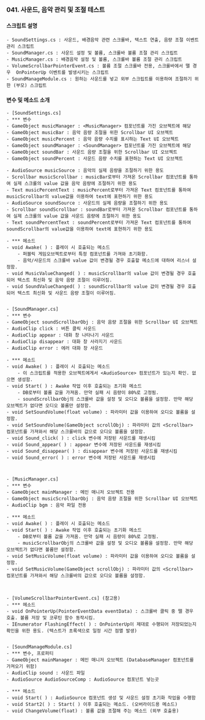 ### 041. 사운드, 음악 관리 및 조절 테스트


#### 스크립트 설명 
	- SoundSettings.cs : 사운드, 배경음악 관련 스크롤바, 텍스트 연출, 음량 조절 이벤트 관리 스크립트
	- SoundManager.cs : 사운드 설정 및 볼륨, 스크롤바 볼륨 조절 관리 스크립트
	- MusicManager.cs : 배경음악 설정 및 볼륨, 스크롤바 볼륨 조절 관리 스크립트
	- VolumeScrollbarPointerEvent.cs : 볼륨 조절 스크롤바 전용, 스크롤바에서 뗄 경우  OnPointerUp 이벤트를 발생시키는 스크립트
	- SoundManageModule.cs : 원하는 사운드를 넣고 외부 스크립트를 이용하여 조절하기 위한 (부모) 스크립트

#### 변수 및 메소드 소개
	- [SoundSettings.cs]
	- *** 변수
	- GameObject musicManager : <MusicManager> 컴포넌트를 가진 오브젝트에 해당
	- GameObject musicBar : 음악 음량 조절을 위한 Scrollbar UI 오브젝트
	- GameObject musicPercent : 음악 음량 수치를 표시하는 Text UI 오브젝트
	- GameObject soundManager : <SoundManager> 컴포넌트를 가진 오브젝트에 해당
	- GameObject soundBar : 사운드 음량 조절을 위한 Scrollbar UI 오브젝트
	- GameObject soundPercent : 사운드 음량 수치를 표현하는 Text UI 오브젝트
	
	- AudioSource musicSource : 음악의 실제 음량을 조절하기 위한 용도
	- Scrollbar musicScrollbar : musicBar로부터 가져온 Scrollbar 컴포넌트를 통하여 실제 스크롤의 value 값을 음악 음량에 조절하기 위한 용도
	- Text musicPercentText : musicPercent로부터 가져온 Text 컴포넌트를 통하여 musicScrollbar의 value값을 이용하여 text에 표현하기 위한 용도
	- AudioSource soundSource : 사운드의 실제 음량을 조절하기 위한 용도
	- Scrollbar soundScrollbar : soundBar로부터 가져온 Scrollbar 컴포넌트를 통하여 실제 스크롤의 value 값을 사운드 음량에 조절하기 위한 용도
	- Text soundPercentText : soundPercent로부터 가져온 Text 컴포넌트를 통하여 soundScrollbar의 value값을 이용하여 text에 표현하기 위한 용도

	- *** 메소드
	- void Awake( ) : 플레이 시 호출되는 메소드
		- 퍼블릭 게임오브젝트로부터 특정 컴포넌트를 가져와 초기화함.
		- 음악/사운드의 스크롤바 value 값이 변경될 경우 호출할 메소드에 대하여 리스너 설정함.
	- void MusicValueChanged( ) : musicScrollbar의 value 값이 변경될 경우 호출되어 텍스트 최신화 및 음악 음량 조절이 이루어짐.
	- void SoundValueChanged( ) : soundScrollbar의 value 값이 변경될 경우 호출되어 텍스트 최신화 및 사운드 음량 조절이 이루어짐.


	- [SoundManager.cs]
	- *** 변수
	- GameObject soundScrollbarObj : 음악 음량 조절을 위한 Scrollbar UI 오브젝트
	- AudioClip click : 버튼 클릭 사운드
	- AudioClip appear : 대화 창 나타나기 사운드
	- AudioClip disappear : 대화 창 사라지기 사운드
	- AudioClip error : 에러 대화 창 사운드

	- *** 메소드
	- void Awake( ) : 플레이 시 호출되는 메소드
		- 이 스크립트를 적용한 오브젝트에게서 <AudioSource> 컴포넌트가 있는지 확인. 없으면 생성함.
	- void Start( ) : Awake 작업 이후 호출되는 초기화 메소드
		- DB로부터 볼륨 값을 가져옴. 만약 실패 시 음량이 80%로 고정됨.
		- soundScrollbarObj의 스크롤바 값을 설정 및 오디오 볼륨을 설정함. 만약 해당 오브젝트가 없다면 오디오 볼륨만 설정함.
	- void SetSoundVolume(float volume) : 파라미터 값을 이용하여 오디오 볼륨을 설정함.
	- void SetSoundVolume(GameObject scrollObj) : 파라미터 값의 <Scrollbar> 컴포넌트를 가져와서 해당 스크롤바의 값으로 오디오 볼륨을 설정함.
	- void Sound_click( ) : click 변수에 저장된 사운드를 재생시킴
	- void Sound_appear( ) : appear 변수에 저장된 사운드를 재생시킴
	- void Sound_disappear( ) : disappear 변수에 저장된 사운드를 재생시킴
	- void Sound_error( ) : error 변수에 저장된 사운드를 재생시킴



	- [MusicManager.cs]
	- *** 변수
	- GameObject mainManager : 메인 매니저 오브젝트 전용
	- GameObject musicScrollbarObj : 음악 음량 조절을 위한 Scrollbar UI 오브젝트
	- AudioClip bgm : 음악 파일 전용
	
	- *** 메소드
	- void Awake( ) : 플레이 시 호출되는 메소드
	- void Start( ) : Awake 작업 이후 호출되는 초기화 메소드
		- DB로부터 볼륨 값을 가져옴. 만약 실패 시 음량이 80%로 고정됨.
		- musicScrollbarObj의 스크롤바 값을 설정 및 오디오 볼륨을 설정함. 만약 해당 오브젝트가 없다면 볼륨만 설정함.
	- void SetMusicVolume(float volume) : 파라미터 값을 이용하여 오디오 볼륨을 설정함.
	- void SetMusicVolume(GameObject scrollObj) : 파라미터 값의 <Scrollbar> 컴포넌트를 가져와서 해당 스크롤바의 값으로 오디오 볼륨을 설정함.



	- [VolumeScrollbarPointerEvent.cs] (참고용)
	- *** 메소드
	- void OnPointerUp(PointerEventData eventData) : 스크롤바 클릭 중 뗄 경우 호출. 볼륨 저장 및 코루틴 함수 동작시킴.
	- IEnumerator FlashingEffect( ) : OnPointerUp이 제대로 수행되어 저장되었는지 확인을 위한 용도. (텍스트가 초록색으로 일정 시간 점멸 발생)


	- [SoundManageModule.cs]
	- *** 변수, 프로퍼티
	- GameObject mainManager : 메인 매니저 오브젝트 (DatabaseManager 컴포넌트를 가져오기 위함)
	- AudioClip sound : 사운드 파일
	- AudioSource AudioSourceComp : AudioSource 컴포넌트 넣는곳

	- *** 메소드
	- void Start( ) : AudioSource 컴포넌트 생성 및 사운드 설정 초기화 작업을 수행함
	- void Start2( ) : Start( ) 이후 호출되는 메소드. (오버라이드용 메소드)
	- void ChangeVolume(float) : 볼륨 값을 조절해 주는 메소드 (외부 호출용)